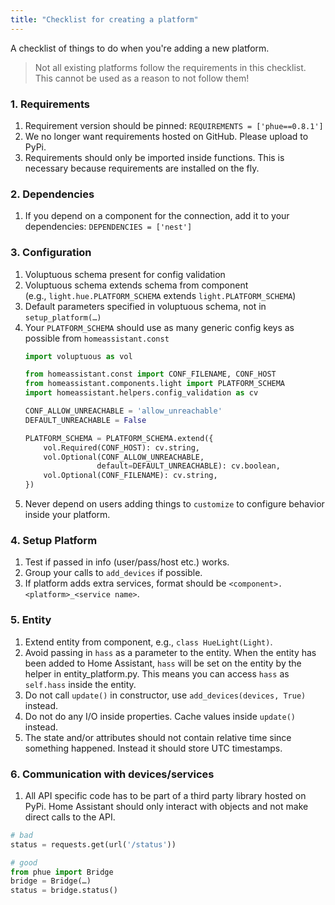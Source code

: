 ```yaml
---
title: "Checklist for creating a platform"
---
```


A checklist of things to do when you're adding a new platform.

> Not all existing platforms follow the requirements in this checklist. This cannot be used as a reason to not follow them!

### 1. Requirements

 1. Requirement version should be pinned: `REQUIREMENTS = ['phue==0.8.1']`
 2. We no longer want requirements hosted on GitHub. Please upload to PyPi.
 3. Requirements should only be imported inside functions. This is necessary because requirements are installed on the fly.

### 2. Dependencies

 1. If you depend on a component for the connection, add it to your dependencies: `DEPENDENCIES = ['nest']`

### 3. Configuration

 1. Voluptuous schema present for config validation
 2. Voluptuous schema extends schema from component<br>(e.g., `light.hue.PLATFORM_SCHEMA` extends `light.PLATFORM_SCHEMA`)
 3. Default parameters specified in voluptuous schema, not in `setup_platform(…)`
 4. Your `PLATFORM_SCHEMA` should use as many generic config keys as possible from `homeassistant.const`
    ```python
    import voluptuous as vol

    from homeassistant.const import CONF_FILENAME, CONF_HOST
    from homeassistant.components.light import PLATFORM_SCHEMA
    import homeassistant.helpers.config_validation as cv

    CONF_ALLOW_UNREACHABLE = 'allow_unreachable'
    DEFAULT_UNREACHABLE = False

    PLATFORM_SCHEMA = PLATFORM_SCHEMA.extend({
        vol.Required(CONF_HOST): cv.string,
        vol.Optional(CONF_ALLOW_UNREACHABLE,
                    default=DEFAULT_UNREACHABLE): cv.boolean,
        vol.Optional(CONF_FILENAME): cv.string,
    })
    ```
 5. Never depend on users adding things to `customize` to configure behavior inside your platform.

### 4. Setup Platform

 1. Test if passed in info (user/pass/host etc.) works.
 2. Group your calls to `add_devices` if possible.
 3. If platform adds extra services, format should be `<component>.<platform>_<service name>`.

### 5. Entity

 1. Extend entity from component, e.g., `class HueLight(Light)`.
 2. Avoid passing in `hass` as a parameter to the entity. When the entity has been added to Home Assistant, `hass` will be set on the entity by the helper in entity_platform.py. This means you can access `hass` as `self.hass` inside the entity.
 3. Do not call `update()` in constructor, use `add_devices(devices, True)` instead.
 4. Do not do any I/O inside properties. Cache values inside `update()` instead.
 5. The state and/or attributes should not contain relative time since something happened. Instead it should store UTC timestamps.

### 6. Communication with devices/services

 1. All API specific code has to be part of a third party library hosted on PyPi. Home Assistant should only interact with objects and not make direct calls to the API.

```python
# bad
status = requests.get(url('/status'))

# good
from phue import Bridge
bridge = Bridge(…)
status = bridge.status()
```
